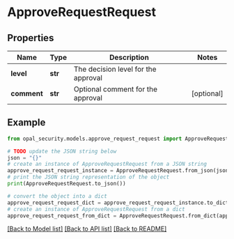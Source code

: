 # ApproveRequestRequest


## Properties

Name | Type | Description | Notes
------------ | ------------- | ------------- | -------------
**level** | **str** | The decision level for the approval | 
**comment** | **str** | Optional comment for the approval | [optional] 

## Example

```python
from opal_security.models.approve_request_request import ApproveRequestRequest

# TODO update the JSON string below
json = "{}"
# create an instance of ApproveRequestRequest from a JSON string
approve_request_request_instance = ApproveRequestRequest.from_json(json)
# print the JSON string representation of the object
print(ApproveRequestRequest.to_json())

# convert the object into a dict
approve_request_request_dict = approve_request_request_instance.to_dict()
# create an instance of ApproveRequestRequest from a dict
approve_request_request_from_dict = ApproveRequestRequest.from_dict(approve_request_request_dict)
```
[[Back to Model list]](../README.md#documentation-for-models) [[Back to API list]](../README.md#documentation-for-api-endpoints) [[Back to README]](../README.md)


